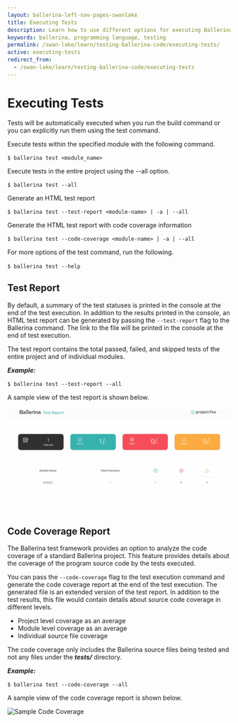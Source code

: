 ```yaml
---
layout: ballerina-left-nav-pages-swanlake
title: Executing Tests
description: Learn how to use different options for executing Ballerina tests.
keywords: ballerina, programming language, testing
permalink: /swan-lake/learn/testing-ballerina-code/executing-tests/
active: executing-tests
redirect_from:
  - /swan-lake/learn/testing-ballerina-code/executing-tests
---
```


# Executing Tests

Tests will be automatically executed when you run the build command or you can explicitly run them using the test command. 

Execute tests within the specified module with the following command.

```
$ ballerina test <module_name>
```

Execute tests in the entire project using the --all option.

```
$ ballerina test --all
```

Generate an HTML test report 

```
$ ballerina test --test-report <module-name> | -a | --all
```

Generate the HTML test report with code coverage information

```
$ ballerina test --code-coverage <module-name> | -a | --all
```

For more options of the test command, run the following.

`$ ballerina test --help` 


## Test Report

By default, a summary of the test statuses is printed in the console at the end of the test execution. In addition to the results printed in the console, an HTML test report can be generated by passing the `--test-report` flag to the Ballerina command. The link to the file will be printed in the console at the end of test execution.

The test report contains the total passed, failed, and skipped tests of the entire project and of individual modules.

***Example:***

```
$ ballerina test --test-report --all
```

A sample view of the test report is shown below.

![Sample Test Report](/swan-lake/learn/images/test-report.gif)

## Code Coverage Report

The Ballerina test framework provides an option to analyze the code coverage of a standard Ballerina project. This feature provides details about the coverage of the program source code by the tests executed. 

You can pass the `--code-coverage`  flag to the test execution command and generate the code coverage report  at the end of the test execution. The generated file is an extended version of the test report. In addition to the test results, this file would contain details about source code coverage in different levels.

*   Project level coverage as an average
*   Module level coverage as an  average
*   Individual source file coverage

The code coverage only includes the Ballerina source files being tested and not any files under the **_tests/_** directory.

***Example:***

```
$ ballerina test --code-coverage --all
```

A sample view of the code coverage report is shown below.

![Sample Code Coverage](/swan-lake/learn/images/code-cov.gif)
